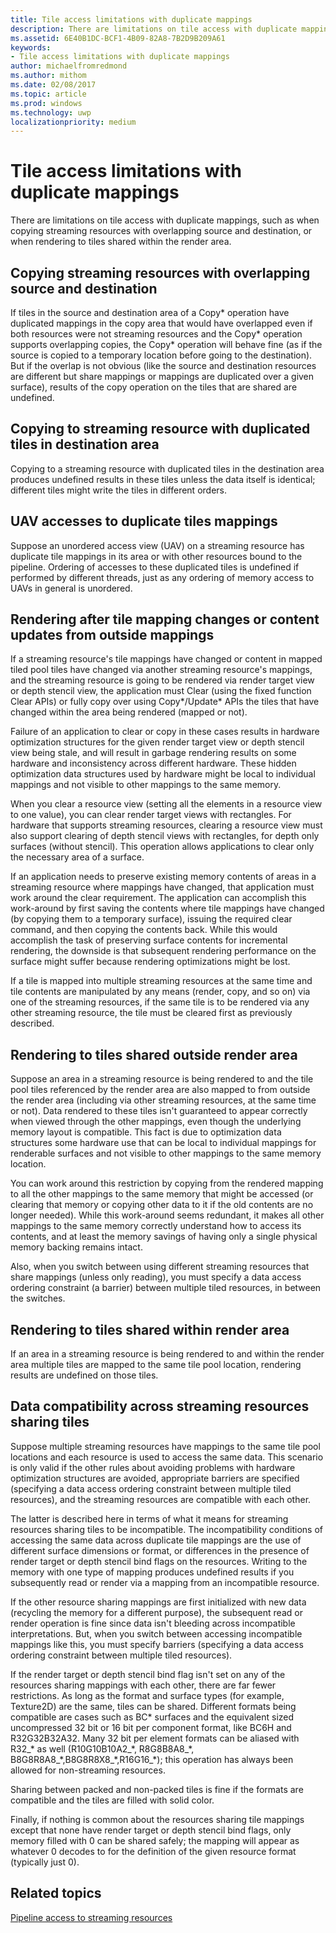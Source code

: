 ```yaml
---
title: Tile access limitations with duplicate mappings
description: There are limitations on tile access with duplicate mappings, such as when copying streaming resources with overlapping source and destination, or when rendering to tiles shared within the render area.
ms.assetid: 6E40B1DC-BCF1-4B09-82A8-7B2D9B209A61
keywords:
- Tile access limitations with duplicate mappings
author: michaelfromredmond
ms.author: mithom
ms.date: 02/08/2017
ms.topic: article
ms.prod: windows
ms.technology: uwp
localizationpriority: medium
---
```


# Tile access limitations with duplicate mappings


There are limitations on tile access with duplicate mappings, such as when copying streaming resources with overlapping source and destination, or when rendering to tiles shared within the render area.

## <span id="Copying_streaming_resources_with_overlapping_source_and_destination"></span><span id="copying_streaming_resources_with_overlapping_source_and_destination"></span><span id="COPYING_STREAMING_RESOURCES_WITH_OVERLAPPING_SOURCE_AND_DESTINATION"></span>Copying streaming resources with overlapping source and destination


If tiles in the source and destination area of a Copy\* operation have duplicated mappings in the copy area that would have overlapped even if both resources were not streaming resources and the Copy\* operation supports overlapping copies, the Copy\* operation will behave fine (as if the source is copied to a temporary location before going to the destination). But if the overlap is not obvious (like the source and destination resources are different but share mappings or mappings are duplicated over a given surface), results of the copy operation on the tiles that are shared are undefined.

## <span id="Copying_to_streaming_resource_with_duplicated_tiles_in_destination_area"></span><span id="copying_to_streaming_resource_with_duplicated_tiles_in_destination_area"></span><span id="COPYING_TO_STREAMING_RESOURCE_WITH_DUPLICATED_TILES_IN_DESTINATION_AREA"></span>Copying to streaming resource with duplicated tiles in destination area


Copying to a streaming resource with duplicated tiles in the destination area produces undefined results in these tiles unless the data itself is identical; different tiles might write the tiles in different orders.

## <span id="UAV_accesses_to_duplicate_tiles_mappings"></span><span id="uav_accesses_to_duplicate_tiles_mappings"></span><span id="UAV_ACCESSES_TO_DUPLICATE_TILES_MAPPINGS"></span>UAV accesses to duplicate tiles mappings


Suppose an unordered access view (UAV) on a streaming resource has duplicate tile mappings in its area or with other resources bound to the pipeline. Ordering of accesses to these duplicated tiles is undefined if performed by different threads, just as any ordering of memory access to UAVs in general is unordered.

## <span id="Rendering_after_tile_mapping_changes_or_content_updates_from_outside_mappings"></span><span id="rendering_after_tile_mapping_changes_or_content_updates_from_outside_mappings"></span><span id="RENDERING_AFTER_TILE_MAPPING_CHANGES_OR_CONTENT_UPDATES_FROM_OUTSIDE_MAPPINGS"></span>Rendering after tile mapping changes or content updates from outside mappings


If a streaming resource's tile mappings have changed or content in mapped tiled pool tiles have changed via another streaming resource's mappings, and the streaming resource is going to be rendered via render target view or depth stencil view, the application must Clear (using the fixed function Clear APIs) or fully copy over using Copy\*/Update\* APIs the tiles that have changed within the area being rendered (mapped or not).

Failure of an application to clear or copy in these cases results in hardware optimization structures for the given render target view or depth stencil view being stale, and will result in garbage rendering results on some hardware and inconsistency across different hardware. These hidden optimization data structures used by hardware might be local to individual mappings and not visible to other mappings to the same memory.

When you clear a resource view (setting all the elements in a resource view to one value), you can clear render target views with rectangles. For hardware that supports streaming resources, clearing a resource view must also support clearing of depth stencil views with rectangles, for depth only surfaces (without stencil). This operation allows applications to clear only the necessary area of a surface.

If an application needs to preserve existing memory contents of areas in a streaming resource where mappings have changed, that application must work around the clear requirement. The application can accomplish this work-around by first saving the contents where tile mappings have changed (by copying them to a temporary surface), issuing the required clear command, and then copying the contents back. While this would accomplish the task of preserving surface contents for incremental rendering, the downside is that subsequent rendering performance on the surface might suffer because rendering optimizations might be lost.

If a tile is mapped into multiple streaming resources at the same time and tile contents are manipulated by any means (render, copy, and so on) via one of the streaming resources, if the same tile is to be rendered via any other streaming resource, the tile must be cleared first as previously described.

## <span id="Rendering_to_tiles_shared_outside_render_area"></span><span id="rendering_to_tiles_shared_outside_render_area"></span><span id="RENDERING_TO_TILES_SHARED_OUTSIDE_RENDER_AREA"></span>Rendering to tiles shared outside render area


Suppose an area in a streaming resource is being rendered to and the tile pool tiles referenced by the render area are also mapped to from outside the render area (including via other streaming resources, at the same time or not). Data rendered to these tiles isn't guaranteed to appear correctly when viewed through the other mappings, even though the underlying memory layout is compatible. This fact is due to optimization data structures some hardware use that can be local to individual mappings for renderable surfaces and not visible to other mappings to the same memory location.

You can work around this restriction by copying from the rendered mapping to all the other mappings to the same memory that might be accessed (or clearing that memory or copying other data to it if the old contents are no longer needed). While this work-around seems redundant, it makes all other mappings to the same memory correctly understand how to access its contents, and at least the memory savings of having only a single physical memory backing remains intact.

Also, when you switch between using different streaming resources that share mappings (unless only reading), you must specify a data access ordering constraint (a barrier) between multiple tiled resources, in between the switches.

## <span id="Rendering_to_tiles_shared_within_render_area"></span><span id="rendering_to_tiles_shared_within_render_area"></span><span id="RENDERING_TO_TILES_SHARED_WITHIN_RENDER_AREA"></span>Rendering to tiles shared within render area


If an area in a streaming resource is being rendered to and within the render area multiple tiles are mapped to the same tile pool location, rendering results are undefined on those tiles.

## <span id="Data_compatibility_across_streaming_resources_sharing_tiles"></span><span id="data_compatibility_across_streaming_resources_sharing_tiles"></span><span id="DATA_COMPATIBILITY_ACROSS_STREAMING_RESOURCES_SHARING_TILES"></span>Data compatibility across streaming resources sharing tiles


Suppose multiple streaming resources have mappings to the same tile pool locations and each resource is used to access the same data. This scenario is only valid if the other rules about avoiding problems with hardware optimization structures are avoided, appropriate barriers are specified (specifying a data access ordering constraint between multiple tiled resources), and the streaming resources are compatible with each other.

The latter is described here in terms of what it means for streaming resources sharing tiles to be incompatible. The incompatibility conditions of accessing the same data across duplicate tile mappings are the use of different surface dimensions or format, or differences in the presence of render target or depth stencil bind flags on the resources. Writing to the memory with one type of mapping produces undefined results if you subsequently read or render via a mapping from an incompatible resource.

If the other resource sharing mappings are first initialized with new data (recycling the memory for a different purpose), the subsequent read or render operation is fine since data isn't bleeding across incompatible interpretations. But, when you switch between accessing incompatible mappings like this, you must specify barriers (specifying a data access ordering constraint between multiple tiled resources).

If the render target or depth stencil bind flag isn't set on any of the resources sharing mappings with each other, there are far fewer restrictions. As long as the format and surface types (for example, Texture2D) are the same, tiles can be shared. Different formats being compatible are cases such as BC\* surfaces and the equivalent sized uncompressed 32 bit or 16 bit per component format, like BC6H and R32G32B32A32. Many 32 bit per element formats can be aliased with R32\_\* as well (R10G10B10A2\_\*, R8G8B8A8\_\*, B8G8R8A8\_\*,B8G8R8X8\_\*,R16G16\_\*); this operation has always been allowed for non-streaming resources.

Sharing between packed and non-packed tiles is fine if the formats are compatible and the tiles are filled with solid color.

Finally, if nothing is common about the resources sharing tile mappings except that none have render target or depth stencil bind flags, only memory filled with 0 can be shared safely; the mapping will appear as whatever 0 decodes to for the definition of the given resource format (typically just 0).

## <span id="related-topics"></span>Related topics


[Pipeline access to streaming resources](pipeline-access-to-streaming-resources.md)

 

 




